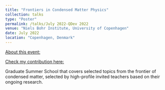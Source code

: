 ```yaml
---
title: "Frontiers in Condensed Matter Physics"
collection: talks
type: "Poster"
permalink: /talks/July 2022-QDev 2022
venue: "Niels Bohr Institute, University of Copenhagen"
date: July 2022
location: "Copenhagen, Denmark"
---
```


[About this event:](https://qdev.nbi.ku.dk/summerschool/qdevnbia-summer-school-2022/)

[Check my contribution here:](https://carlosp24.github.io/Poster2023_04.pdf/)

Graduate Summer School that covers selected topics from the frontier of condensed matter, selected by high-profile invited teachers based on their ongoing research.
